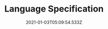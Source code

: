 ---
title: Language Specification
linkTitle: Language Specification
bookCollapseSection: true
date: 2021-01-03T05:09:54.533Z
draft: false
---